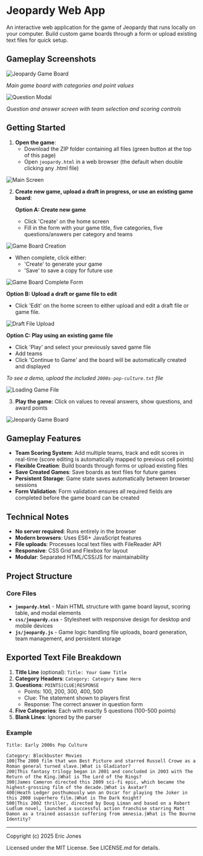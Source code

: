 # Jeopardy Web App

An interactive web application for the game of Jeopardy that runs locally on your computer. Build custom game boards through a form or upload existing text files for quick setup.

## Gameplay Screenshots
![Jeopardy Game Board](screenshots/game-board-gameplay.png)

*Main game board with categories and point values*

![Question Modal](screenshots/game-board-question-modal.png)

*Question and answer screen with team selection and scoring controls*

## Getting Started
1. **Open the game**: 
    - Download the ZIP folder containing all files (green button at the top of this page)
    - Open `jeopardy.html` in a web browser (the default when double clicking any .html file)

![Main Screen](screenshots/updated-main-page.png)

2. **Create new game, upload a draft in progress, or use an existing game board**:
   
   **Option A: Create new game**
   - Click 'Create' on the home screen
   - Fill in the form with your game title, five categories, five questions/answers per category and teams


  ![Game Board Creation](screenshots/updated-manual-game-creation.png)

   - When complete, click either:
     - 'Create' to generate your game
     - 'Save' to save a copy for future use

  ![Game Board Complete Form](screenshots/updated-game-complete-form.png)

   **Option B: Upload a draft or game file to edit**
   - Click 'Edit' on the home screen to either upload and edit a draft file or game file.

  ![Draft File Upload](screenshots/updated-import-draft-file.png) 
    
   **Option C: Play using an existing game file**
   - Click 'Play' and select your previously saved game file
   - Add teams
   - Click 'Continue to Game' and the board will be automatically created and displayed

  *To see a demo, upload the included `2000s-pop-culture.txt` file*

  ![Loading Game File](screenshots/updated-loading-game-file.png)

3. **Play the game**: Click on values to reveal answers, show questions, and award points

![Jeopardy Game Board](screenshots/game-board-gameplay.png)

## Gameplay Features

- **Team Scoring System**: Add multiple teams, track and edit scores in real-time (score editing is automatically mapped to previous cell points)
- **Flexible Creation**: Build boards through forms or upload existing files
- **Save Created Games**: Save boards as text files for future games
- **Persistent Storage**: Game state saves automatically between browser sessions
- **Form Validation**: Form validation ensures all required fields are completed before the game board can be created

## Technical Notes 

- **No server required**: Runs entirely in the browser
- **Modern browsers**: Uses ES6+ JavaScript features
- **File uploads**: Processes local text files with FileReader API
- **Responsive**: CSS Grid and Flexbox for layout
- **Modular**: Separated HTML/CSS/JS for maintainability

## Project Structure

### Core Files

- **`jeopardy.html`** - Main HTML structure with game board layout, scoring table, and modal elements
- **`css/jeopardy.css`** - Stylesheet with responsive design for desktop and mobile devices
- **`js/jeopardy.js`** - Game logic handling file uploads, board generation, team management, and persistent storage

## Exported Text File Breakdown

1. **Title Line** (optional): `Title: Your Game Title`
2. **Category Headers**: `Category: Category Name Here`
3. **Questions**: `POINTS|CLUE|RESPONSE`
   - Points: 100, 200, 300, 400, 500
   - Clue: The statement shown to players first
   - Response: The correct answer in question form
4. **Five Categories**: Each with exactly 5 questions (100-500 points)
5. **Blank Lines**: Ignored by the parser

### Example
```
Title: Early 2000s Pop Culture

Category: Blockbuster Movies
100|The 2000 film that won Best Picture and starred Russell Crowe as a Roman general turned slave.|What is Gladiator?
200|This fantasy trilogy began in 2001 and concluded in 2003 with The Return of the King.|What is The Lord of the Rings?
300|James Cameron directed this 2009 sci-fi epic, which became the highest-grossing film of the decade.|What is Avatar?
400|Heath Ledger posthumously won an Oscar for playing the Joker in this 2008 superhero film.|What is The Dark Knight?
500|This 2002 thriller, directed by Doug Liman and based on a Robert Ludlum novel, launched a successful action franchise starring Matt Damon as a trained assassin suffering from amnesia.|What is The Bourne Identity?
```

---

Copyright (c) 2025 Eric Jones

Licensed under the MIT License. See LICENSE.md for details.